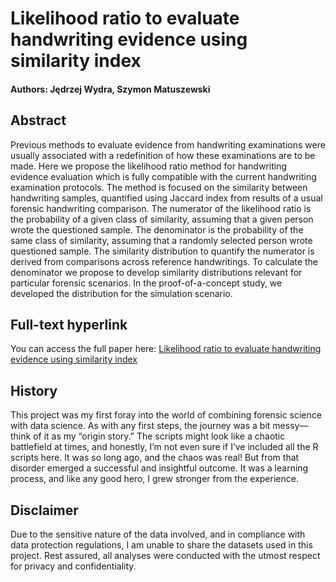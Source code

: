 # Likelihood ratio to evaluate handwriting evidence using similarity index

#### Authors: Jędrzej Wydra, Szymon Matuszewski

## Abstract

Previous methods to evaluate evidence from handwriting examinations were usually associated with a redefinition of how these examinations are to be made. Here we propose the likelihood ratio method for handwriting evidence evaluation which is fully compatible with the current handwriting examination protocols. The method is focused on the similarity between handwriting samples, quantified using Jaccard index from results of a usual forensic handwriting comparison. The numerator of the likelihood ratio is the probability of a given class of similarity, assuming that a given person wrote the questioned sample. The denominator is the probability of the same class of similarity, assuming that a randomly selected person wrote questioned sample. The similarity distribution to quantify the numerator is derived from comparisons across reference handwritings. To calculate the denominator we propose to develop similarity distributions relevant for particular forensic scenarios. In the proof-of-a-concept study, we developed the distribution for the simulation scenario.

## Full-text hyperlink
You can access the full paper here: [Likelihood ratio to evaluate handwriting evidence using similarity index](https://doi.org/10.1093/lpr/mgac013)

## History

This project was my first foray into the world of combining forensic science with data science. As with any first steps, the journey was a bit messy—think of it as my “origin story.” The scripts might look like a chaotic battlefield at times, and honestly, I’m not even sure if I’ve included all the R scripts here. It was so long ago, and the chaos was real! But from that disorder emerged a successful and insightful outcome. It was a learning process, and like any good hero, I grew stronger from the experience.

## Disclaimer

Due to the sensitive nature of the data involved, and in compliance with data protection regulations, I am unable to share the datasets used in this project. Rest assured, all analyses were conducted with the utmost respect for privacy and confidentiality.
